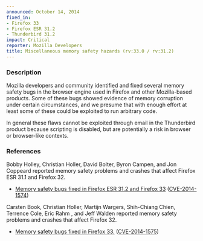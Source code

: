 ```yaml
---
announced: October 14, 2014
fixed_in:
- Firefox 33
- Firefox ESR 31.2
- Thunderbird 31.2
impact: Critical
reporter: Mozilla Developers
title: Miscellaneous memory safety hazards (rv:33.0 / rv:31.2)
---
```


<h3>Description</h3>

<p>Mozilla developers and community identified and fixed several
memory safety bugs in the browser engine used in Firefox and other Mozilla-based
products. Some of these bugs showed evidence of memory corruption under certain
circumstances, and we presume that with enough effort at least some of these
could be exploited to run arbitrary code.</p>

<p class="note">In general these flaws cannot be exploited through email in the
Thunderbird product because scripting is disabled, but are potentially a risk in
browser or browser-like contexts.</p>

<h3>References</h3>

<p>Bobby Holley, Christian Holler, David Bolter, Byron Campen, and Jon Coppeard
reported memory safety problems and crashes that affect Firefox ESR 31.1 and
Firefox 32.</p>

<ul>
  <li><a href="https://bugzilla.mozilla.org/buglist.cgi?bug_id=1072174,1061600,1064346,&#10;1011354,1072044,1061214">
          Memory safety bugs fixed in Firefox ESR 31.2 and Firefox 33</a> (<a href="http://cve.mitre.org/cgi-bin/cvename.cgi?name=CVE-2014-1574" class="ex-ref">CVE-2014-1574</a>)</li>
</ul>

<p>Carsten Book, Christian Holler, Martijn Wargers, Shih-Chiang Chien, Terrence
Cole, Eric Rahm , and Jeff Walden reported memory safety problems and crashes
that affect Firefox 32.</p>

<ul>
  <li><a href="https://bugzilla.mozilla.org/buglist.cgi?bug_id=1018916,1032208,1001994,&#10;1023035,1033020,1034230,1020034">
          Memory safety bugs fixed in Firefox 33.</a> (<a href="http://cve.mitre.org/cgi-bin/cvename.cgi?name=CVE-2014-1575" class="ex-ref">CVE-2014-1575</a>)</li>
</ul>



